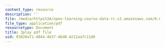 ```yaml
---
content_type: resource
description: ''
file: /media/https%3A/open-learning-course-data-rc.s3.amazonaws.com/6-832-underactuated-robotics-spring-2009/03826a71d8444b3746d04212aa7c11d6_Bhbk4bWV1Uc.pdf
file_type: application/pdf
resourcetype: Document
title: 3play pdf file
uid: 03826a71-d844-4b37-46d0-4212aa7c11d6
---
```

